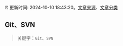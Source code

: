 :alarm_clock: 更新时间: 2024-10-10 18:43:20。[文章来源](/README.md)、[文章分类](/TAGS.md)

## Git、SVN


> 关键字：`Git`、`SVN`



